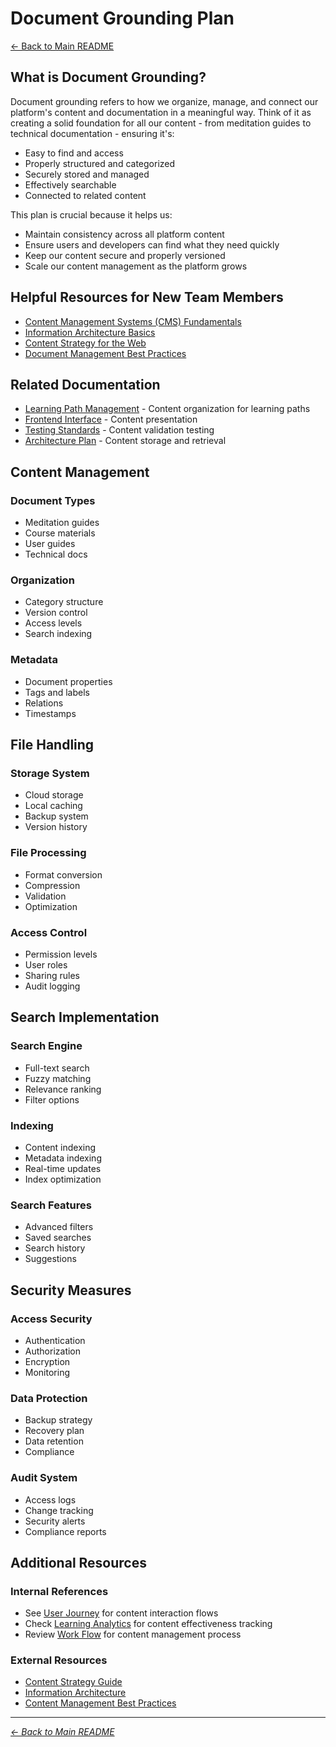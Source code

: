 # Document Grounding Plan

[← Back to Main README](../README.md)

## What is Document Grounding?

Document grounding refers to how we organize, manage, and connect our platform's content and documentation in a meaningful way. Think of it as creating a solid foundation for all our content - from meditation guides to technical documentation - ensuring it's:
- Easy to find and access
- Properly structured and categorized
- Securely stored and managed
- Effectively searchable
- Connected to related content

This plan is crucial because it helps us:
- Maintain consistency across all platform content
- Ensure users and developers can find what they need quickly
- Keep our content secure and properly versioned
- Scale our content management as the platform grows

## Helpful Resources for New Team Members
- [Content Management Systems (CMS) Fundamentals](https://www.cms.gov/Research-Statistics-Data-and-Systems/CMS-Information-Technology/XLC/Downloads/SelectingCMSContent.pdf)
- [Information Architecture Basics](https://www.usability.gov/what-and-why/information-architecture.html)
- [Content Strategy for the Web](https://alistapart.com/article/content-strategy-the-philosophy-of-data/)
- [Document Management Best Practices](https://www.aiim.org/what-is-document-management)

## Related Documentation
- [Learning Path Management](learning-path-management-plan.md) - Content organization for learning paths
- [Frontend Interface](frontend-interface-plan.md) - Content presentation
- [Testing Standards](testing-standards.md) - Content validation testing
- [Architecture Plan](architecture-plan.md) - Content storage and retrieval

## Content Management

### Document Types
- Meditation guides
- Course materials
- User guides
- Technical docs

### Organization
- Category structure
- Version control
- Access levels
- Search indexing

### Metadata
- Document properties
- Tags and labels
- Relations
- Timestamps

## File Handling

### Storage System
- Cloud storage
- Local caching
- Backup system
- Version history

### File Processing
- Format conversion
- Compression
- Validation
- Optimization

### Access Control
- Permission levels
- User roles
- Sharing rules
- Audit logging

## Search Implementation

### Search Engine
- Full-text search
- Fuzzy matching
- Relevance ranking
- Filter options

### Indexing
- Content indexing
- Metadata indexing
- Real-time updates
- Index optimization

### Search Features
- Advanced filters
- Saved searches
- Search history
- Suggestions

## Security Measures

### Access Security
- Authentication
- Authorization
- Encryption
- Monitoring

### Data Protection
- Backup strategy
- Recovery plan
- Data retention
- Compliance

### Audit System
- Access logs
- Change tracking
- Security alerts
- Compliance reports

## Additional Resources

### Internal References
- See [User Journey](user-journey-plan.md) for content interaction flows
- Check [Learning Analytics](learning-analytics-plan.md) for content effectiveness tracking
- Review [Work Flow](work-flow.md) for content management process

### External Resources
- [Content Strategy Guide](https://www.usability.gov/what-and-why/content-strategy.html)
- [Information Architecture](https://www.nngroup.com/articles/information-architecture-study-guide/)
- [Content Management Best Practices](https://www.cms.gov/Research-Statistics-Data-and-Systems/CMS-Information-Technology/XLC/Downloads/SelectingCMSContent.pdf)

---

*[← Back to Main README](../README.md)*
